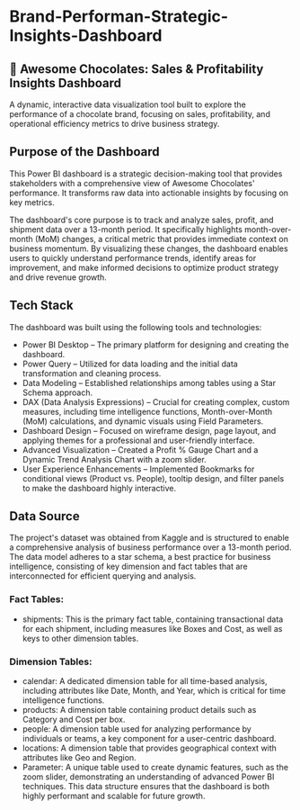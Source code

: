 # Brand-Performan-Strategic-Insights-Dashboard

## 🍫 Awesome Chocolates: Sales & Profitability Insights Dashboard
A dynamic, interactive data visualization tool built to explore the performance of a chocolate brand, focusing on sales, profitability, and operational efficiency metrics to drive business strategy.
## Purpose of the Dashboard
This Power BI dashboard is a strategic decision-making tool that provides stakeholders with a comprehensive view of Awesome Chocolates' performance. It transforms raw data into actionable insights by focusing on key metrics.

The dashboard's core purpose is to track and analyze sales, profit, and shipment data over a 13-month period. It specifically highlights month-over-month (MoM) changes, a critical metric that provides immediate context on business momentum. By visualizing these changes, the dashboard enables users to quickly understand performance trends, identify areas for improvement, and make informed decisions to optimize product strategy and drive revenue growth.
## Tech Stack
The dashboard was built using the following tools and technologies:
* Power BI Desktop – The primary platform for designing and creating the dashboard.
* Power Query – Utilized for data loading and the initial data transformation and cleaning process.
* Data Modeling – Established relationships among tables using a Star Schema approach.
* DAX (Data Analysis Expressions) – Crucial for creating complex, custom measures, including time intelligence functions, Month-over-Month (MoM) calculations, and dynamic visuals using Field Parameters.
* Dashboard Design – Focused on wireframe design, page layout, and applying themes for a professional and user-friendly interface.
* Advanced Visualization – Created a Profit % Gauge Chart and a Dynamic Trend Analysis Chart with a zoom slider.
* User Experience Enhancements – Implemented Bookmarks for conditional views (Product vs. People), tooltip design, and filter panels to make the dashboard highly interactive.
## Data Source
The project's dataset was obtained from Kaggle and is structured to enable a comprehensive analysis of business performance over a 13-month period.
The data model adheres to a star schema, a best practice for business intelligence, consisting of key dimension and fact tables that are interconnected for efficient querying and analysis.
### Fact Tables:
* shipments: This is the primary fact table, containing transactional data for each shipment, including measures like Boxes and Cost, as well as keys to other dimension tables.
### Dimension Tables:
* calendar: A dedicated dimension table for all time-based analysis, including attributes like Date, Month, and Year, which is critical for time intelligence functions.
* products: A dimension table containing product details such as Category and Cost per box.
* people: A dimension table used for analyzing performance by individuals or teams, a key component for a user-centric dashboard.
* locations: A dimension table that provides geographical context with attributes like Geo and Region.
* Parameter: A unique table used to create dynamic features, such as the zoom slider, demonstrating an understanding of advanced Power BI techniques.
This data structure ensures that the dashboard is both highly performant and scalable for future growth.
